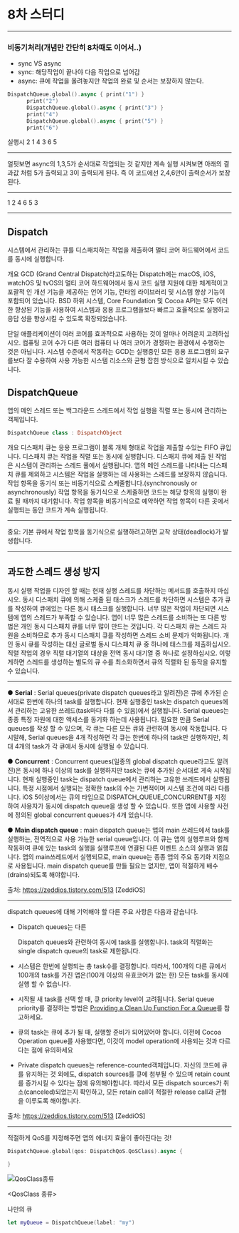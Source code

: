 # 8차 스터디

***

### 비동기처리(개념만 간단히 8차때도 이어서..)

* sync VS async
* sync: 해당작업이 끝나야 다음 작업으로 넘어감
* async: 큐에 작업을 올려놓지만 작업의 완료 및 순서는 보장하지 않는다.

```swift
DispatchQueue.global().async { print("1") }
      print("2")
      DispatchQueue.global().async { print("3") }
      print("4")
      DispatchQueue.global().async { print("5") }
      print("6")
```
실행시
2
1
4
3
6
5

***
얼핏보면 async의 1,3,5가 순서대로 작업되는 것 같지만 계속 실행 시켜보면
아래의 결과값 처럼 5가 출력되고 3이 출력되게 된다.
즉 이 코드에선 2,4,6만이 출력순서가 보장된다.
***
1
2
4
6
5
3

***

## Dispatch

시스템에서 관리하는 큐를 디스패치하는 작업을 제출하여 멀티 코어 하드웨어에서 코드를 동시에 실행합니다.

개요
GCD (Grand Central Dispatch)라고도하는 Dispatch에는 macOS, iOS, watchOS 및 tvOS의 멀티 코어 하드웨어에서 동시 코드 실행 지원에 대한 체계적이고 포괄적 인 개선 기능을 제공하는 언어 기능, 런타임 라이브러리 및 시스템 향상 기능이 포함되어 있습니다.
BSD 하위 시스템, Core Foundation 및 Cocoa API는 모두 이러한 향상된 기능을 사용하여 시스템과 응용 프로그램을보다 빠르고 효율적으로 실행하고 응답 성을 향상시킬 수 있도록 확장되었습니다. 

단일 애플리케이션이 여러 코어를 효과적으로 사용하는 것이 얼마나 어려운지 고려하십시오. 컴퓨팅 코어 수가 다른 여러 컴퓨터 나 여러 코어가 경쟁하는 환경에서 수행하는 것은 아닙니다. 시스템 수준에서 작동하는 GCD는 실행중인 모든 응용 프로그램의 요구를보다 잘 수용하여 사용 가능한 시스템 리소스와 균형 잡힌 방식으로 일치시킬 수 있습니다.

## DispatchQueue

앱의 메인 스레드 또는 백그라운드 스레드에서 작업 실행을 직렬 또는 동시에 관리하는 객체입니다.

```swift
DispatchQueue class : DispatchObject
```

개요
디스패치 큐는 응용 프로그램이 블록 개체 형태로 작업을 제출할 수있는 FIFO 큐입니다. 디스패치 큐는 작업을 직렬 또는 동시에 실행합니다. 디스패치 큐에 제출 된 작업은 시스템이 관리하는 스레드 풀에서 실행됩니다. 앱의 메인 스레드를 나타내는 디스패치 큐를 제외하고 시스템은 작업을 실행하는 데 사용하는 스레드를 보장하지 않습니다.
작업 항목을 동기식 또는 비동기식으로 스케줄합니다.(synchronously or asynchronously) 작업 항목을 동기식으로 스케줄하면 코드는 해당 항목의 실행이 완료 될 때까지 대기합니다. 작업 항목을 비동기식으로 예약하면 작업 항목이 다른 곳에서 실행되는 동안 코드가 계속 실행됩니다.

***

중요: 기본 큐에서 작업 항목을 동기식으로 실행하려고하면 교착 상태(deadlock)가 발생합니다.

***

## 과도한 스레드 생성 방지

동시 실행 작업을 디자인 할 때는 현재 실행 스레드를 차단하는 메서드를 호출하지 마십시오. 동시 디스패치 큐에 의해 스케줄 된 태스크가 스레드를 차단하면 시스템은 추가 큐를 작성하여 큐에있는 다른 동시 태스크를 실행합니다. 너무 많은 작업이 차단되면 시스템에 앱의 스레드가 부족할 수 있습니다.
앱이 너무 많은 스레드를 소비하는 또 다른 방법은 개인 동시 디스패치 큐를 너무 많이 만드는 것입니다. 각 디스패치 큐는 스레드 자원을 소비하므로 추가 동시 디스패치 큐를 작성하면 스레드 소비 문제가 악화됩니다. 개인 동시 큐를 작성하는 대신 글로벌 동시 디스패치 큐 중 하나에 태스크를 제출하십시오. 직렬 작업의 경우 직렬 대기열의 대상을 전역 동시 대기열 중 하나로 설정하십시오. 이렇게하면 스레드를 생성하는 별도의 큐 수를 최소화하면서 큐의 직렬화 된 동작을 유지할 수 있습니다.

***

● **Serial** : Serial queues(private dispatch queues라고 알려진)은 큐에 추가된 순서대로 한번에 하나의 task를 실행합니다. 현재 실행중인 task는 dispatch queues에서 관리하는 고유한 쓰레드(task마다 다를 수 있음)에서 실행됩니다. Serial queues는 종종 특정 자원에 대한 액세스를 동기화 하는데 사용됩니다. 필요한 만큼 Serial queues를 작성 할 수 있으며, 각 큐는 다른 모든 큐와 관련하여 동시에 작동합니다. 다시말해, Serial queues을 4개 작성하면 각 큐는 한번에 하나의 task만 실행하지만, 최대 4개의 task가 각 큐에서 동시에 실행될 수 있습니다. 

● **Concurrent** : Concurrent queues(일종의 global dispatch queue라고도 알려진)은 동시에 하나 이상의 task를 실행하지만 task는 큐에 추가된 순서대로 게속 시작됩니다. 현재 실행중인 task는 dispatch queue에서 관리하는 고유한 쓰레드에서 실행됩니다. 특정 시점에서 실행되는 정확한 task의 수는 가변적이며 시스템 조건에 따라 다릅니다. iOS 5이상에서는 큐의 타입으로 DISPATCH_QUEUE_CONCURRENT를 지정하여 사용자가 동시에 dispatch queue을 생성 할 수 있습니다. 또한 앱에 사용할 사전에 정의된 global concurrent queues가 4개 있습니다.

● **Main dispatch queue** : main dispatch queue는 앱의 main 쓰레드에서 task를 실행하는, 전역적으로 사용 가능한 serial queue입니다. 이 큐는 앱의 실행루프와 함께 작동하여 큐에 있는 task의 실행을 실행루프에 연결된 다른 이벤트 소스의 실행과 얽힙니다. 앱의 main쓰레드에서 실행되므로, main queue는 종종 앱의 주요 동기화 지점으로 사용됩니다. main dispatch queue를 만들 필요는 없지만, 앱이 적절하게 배수(drains)되도록 해야합니다. 

출처: https://zeddios.tistory.com/513 [ZeddiOS]

***

dispatch queues에 대해 기억해야 할 다른 주요 사항은 다음과 같습니다.

- Dispatch queues는 다른 

  Dispatch queues와 관련하여 동시에 task를 실행합니다. task의 직렬화는 single dispatch queue의 task로 제한됩니다. 

- 시스템은 한번에 실행되는 총 task수를 결정합니다. 따라서, 100개의 다른 큐에서 100개의 task를 가진 앱은(100개 이상의 유효코어가 없는 한) 모든 task를 동시에 실행 할 수 없습니다. 

- 시작될 새 task를 선택 할 때, 큐 priority level이 고려됩니다. Serial queue priority를 결정하는 방법은 [Providing a Clean Up Function For a Queue](https://developer.apple.com/library/content/documentation/General/Conceptual/ConcurrencyProgrammingGuide/OperationQueues/OperationQueues.html#//apple_ref/doc/uid/TP40008091-CH102-SW7)를 참고하세요.

- 큐의 task는 큐에 추가 될 때, 실행할 준비가 되어있어야 합니다. 이전에 Cocoa Operation queue를 사용했다면, 이것이 model operation에 사용되는 것과 다르다는 점에 유의하세요

- Private dispatch queues는 reference-counted객체입니다. 자신의 코드에 큐를 유지하는 것 외에도, dispatch sources를 큐에 첨부될 수 있으며 retain count를 증가시킬 수 있다는 점에 유의해야합니다. 따라서 모든 dispatch sources가 취소(canceled)되었는지 확인하고, 모든 retain call이 적절한 release call과 균형을 이루도록 해야합니다. 

출처: https://zeddios.tistory.com/513 [ZeddiOS]

***



적절하게 QoS를 지정해주면 앱의 에너지 효율이 좋아진다는 것!

```swift
DispatchQueue.global(qos: DispatchQoS.QoSClass).async { 

}
```

![QosClass종류](<img width="682" alt="스크린샷 2020-03-21 오전 12 51 46" src="https://user-images.githubusercontent.com/55793344/77181379-9020bc00-6b0e-11ea-8be1-f2a8ca9e95e1.png">)



<QosClass 종류>



나만의 큐

```swift
let myQueue = DispatchQueue(label: "my")
```





